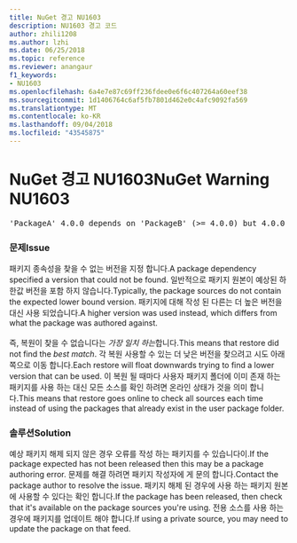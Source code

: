 ```yaml
---
title: NuGet 경고 NU1603
description: NU1603 경고 코드
author: zhili1208
ms.author: lzhi
ms.date: 06/25/2018
ms.topic: reference
ms.reviewer: anangaur
f1_keywords:
- NU1603
ms.openlocfilehash: 6a4e7e87c69ff236fdee0e6f6c407264a60eef38
ms.sourcegitcommit: 1d1406764c6af5fb7801d462e0c4afc9092fa569
ms.translationtype: MT
ms.contentlocale: ko-KR
ms.lasthandoff: 09/04/2018
ms.locfileid: "43545875"
---
```

# <a name="nuget-warning-nu1603"></a><span data-ttu-id="8245c-103">NuGet 경고 NU1603</span><span class="sxs-lookup"><span data-stu-id="8245c-103">NuGet Warning NU1603</span></span>

<pre>'PackageA' 4.0.0 depends on 'PackageB' (>= 4.0.0) but 4.0.0 was not found. An approximate best match of 5.0.0 was resolved.</pre>

### <a name="issue"></a><span data-ttu-id="8245c-104">문제</span><span class="sxs-lookup"><span data-stu-id="8245c-104">Issue</span></span>

<span data-ttu-id="8245c-105">패키지 종속성을 찾을 수 없는 버전을 지정 합니다.</span><span class="sxs-lookup"><span data-stu-id="8245c-105">A package dependency specified a version that could not be found.</span></span> <span data-ttu-id="8245c-106">일반적으로 패키지 원본이 예상된 하한값 버전을 포함 하지 않습니다.</span><span class="sxs-lookup"><span data-stu-id="8245c-106">Typically, the package sources do not contain the expected lower bound version.</span></span> <span data-ttu-id="8245c-107">패키지에 대해 작성 된 다른는 더 높은 버전을 대신 사용 되었습니다.</span><span class="sxs-lookup"><span data-stu-id="8245c-107">A higher version was used instead, which differs from what the package was authored against.</span></span><br/><br/><span data-ttu-id="8245c-108">즉, 복원이 찾을 수 없습니다는 *가장 일치 하는*합니다.</span><span class="sxs-lookup"><span data-stu-id="8245c-108">This means that restore did not find the *best match*.</span></span> <span data-ttu-id="8245c-109">각 복원 사용할 수 있는 더 낮은 버전을 찾으려고 시도 아래쪽으로 이동 합니다.</span><span class="sxs-lookup"><span data-stu-id="8245c-109">Each restore will float downwards trying to find a lower version that can be used.</span></span> <span data-ttu-id="8245c-110">이 복원 될 때마다 사용자 패키지 폴더에 이미 존재 하는 패키지를 사용 하는 대신 모든 소스를 확인 하려면 온라인 상태가 것을 의미 합니다.</span><span class="sxs-lookup"><span data-stu-id="8245c-110">This means that restore goes online to check all sources each time instead of using the packages that already exist in the user package folder.</span></span>

### <a name="solution"></a><span data-ttu-id="8245c-111">솔루션</span><span class="sxs-lookup"><span data-stu-id="8245c-111">Solution</span></span>
<span data-ttu-id="8245c-112">예상 패키지 해제 되지 않은 경우 오류를 작성 하는 패키지를 수 있습니다이.</span><span class="sxs-lookup"><span data-stu-id="8245c-112">If the package expected has not been released then this may be a package authoring error.</span></span> <span data-ttu-id="8245c-113">문제를 해결 하려면 패키지 작성자에 게 문의 합니다.</span><span class="sxs-lookup"><span data-stu-id="8245c-113">Contact the package author to resolve the issue.</span></span> <span data-ttu-id="8245c-114">패키지 해제 된 경우에 사용 하는 패키지 원본에 사용할 수 있다는 확인 합니다.</span><span class="sxs-lookup"><span data-stu-id="8245c-114">If the package has been released, then check that it's available on the package sources you're using.</span></span> <span data-ttu-id="8245c-115">전용 소스를 사용 하는 경우에 패키지를 업데이트 해야 합니다.</span><span class="sxs-lookup"><span data-stu-id="8245c-115">If using a private source, you may need to update the package on that feed.</span></span> 